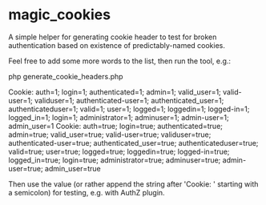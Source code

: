 # magic_cookies
A simple helper for generating cookie header to test for broken authentication based on existence of predictably-named cookies.

Feel free to add some more words to the list, then run the tool, e.g.:

php generate_cookie_headers.php 

Cookie: auth=1; login=1; authenticated=1; admin=1; valid_user=1; valid-user=1; validuser=1; authenticated-user=1; authenticated_user=1; authenticateduser=1; valid=1; user=1; logged=1; loggedin=1; logged-in=1; logged_in=1; login=1; administrator=1; adminuser=1; admin-user=1; admin_user=1
Cookie: auth=true; login=true; authenticated=true; admin=true; valid_user=true; valid-user=true; validuser=true; authenticated-user=true; authenticated_user=true; authenticateduser=true; valid=true; user=true; logged=true; loggedin=true; logged-in=true; logged_in=true; login=true; administrator=true; adminuser=true; admin-user=true; admin_user=true


Then use the value (or rather append the string after 'Cookie: ' starting with a semicolon) for testing, e.g. with AuthZ plugin.
